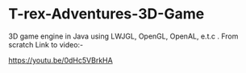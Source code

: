 # T-rex-Adventures-3D-Game

3D game engine in Java using LWJGL, OpenGL, OpenAL, e.t.c . From scratch Link to video:- 

https://youtu.be/0dHc5VBrkHA
